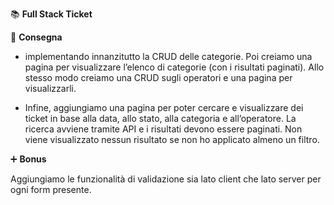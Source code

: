 📚 **Full Stack Ticket** 

📑 **Consegna** 
- implementando innanzitutto la CRUD delle categorie. Poi creiamo una pagina per visualizzare l’elenco di categorie (con i risultati paginati). Allo stesso modo creiamo una CRUD sugli operatori e una pagina per visualizzarli.

- Infine, aggiungiamo una pagina per poter cercare e visualizzare dei ticket in base alla data, allo stato, alla categoria e all’operatore. La ricerca avviene tramite API e i risultati devono essere paginati. Non viene visualizzato nessun risultato se non ho applicato almeno un filtro.

➕ **Bonus**

Aggiungiamo le funzionalità di validazione sia lato client che lato server per ogni form presente.

